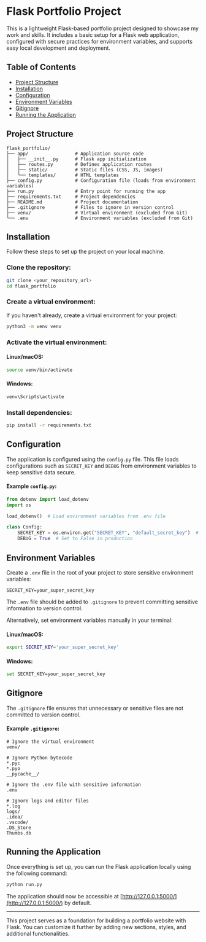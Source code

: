 # Flask Portfolio Project

This is a lightweight Flask-based portfolio project designed to showcase my work and skills. It includes a basic setup for a Flask web application, configured with secure practices for environment variables, and supports easy local development and deployment.

## Table of Contents
- [Project Structure](#project-structure)
- [Installation](#installation)
- [Configuration](#configuration)
- [Environment Variables](#environment-variables)
- [Gitignore](#gitignore)
- [Running the Application](#running-the-application)

## Project Structure

```plaintext
flask_portfolio/
├── app/                 # Application source code
│   ├── __init__.py      # Flask app initialization
│   ├── routes.py        # Defines application routes
│   ├── static/          # Static files (CSS, JS, images)
│   └── templates/       # HTML templates
├── config.py            # Configuration file (loads from environment variables)
├── run.py               # Entry point for running the app
├── requirements.txt     # Project dependencies
├── README.md            # Project documentation
├── .gitignore           # Files to ignore in version control
├── venv/                # Virtual environment (excluded from Git)
└── .env                 # Environment variables (excluded from Git)
```

## Installation

Follow these steps to set up the project on your local machine.

### Clone the repository:
```bash
git clone <your_repository_url>
cd flask_portfolio
```

### Create a virtual environment:
If you haven't already, create a virtual environment for your project:
```bash
python3 -m venv venv
```

### Activate the virtual environment:
#### Linux/macOS:
```bash
source venv/bin/activate
```
#### Windows:
```bash
venv\Scripts\activate
```

### Install dependencies:
```bash
pip install -r requirements.txt
```

## Configuration

The application is configured using the `config.py` file. This file loads configurations such as `SECRET_KEY` and `DEBUG` from environment variables to keep sensitive data secure.

#### Example `config.py`:
```python
from dotenv import load_dotenv
import os

load_dotenv()  # Load environment variables from .env file

class Config:
    SECRET_KEY = os.environ.get("SECRET_KEY", "default_secret_key")  # Use environment variable, fallback to default
    DEBUG = True  # Set to False in production
```

## Environment Variables

Create a `.env` file in the root of your project to store sensitive environment variables:

```plaintext
SECRET_KEY=your_super_secret_key
```

The `.env` file should be added to `.gitignore` to prevent committing sensitive information to version control.

Alternatively, set environment variables manually in your terminal:

#### Linux/macOS:
```bash
export SECRET_KEY='your_super_secret_key'
```
#### Windows:
```bash
set SECRET_KEY=your_super_secret_key
```

## Gitignore

The `.gitignore` file ensures that unnecessary or sensitive files are not committed to version control.

#### Example `.gitignore`:
```plaintext
# Ignore the virtual environment
venv/

# Ignore Python bytecode
*.pyc
*.pyo
__pycache__/

# Ignore the .env file with sensitive information
.env

# Ignore logs and editor files
*.log
logs/
.idea/
.vscode/
.DS_Store
Thumbs.db
```

## Running the Application

Once everything is set up, you can run the Flask application locally using the following command:
```bash
python run.py
```

The application should now be accessible at [http://127.0.0.1:5000/](http://127.0.0.1:5000/) by default.

---

This project serves as a foundation for building a portfolio website with Flask. You can customize it further by adding new sections, styles, and additional functionalities.


